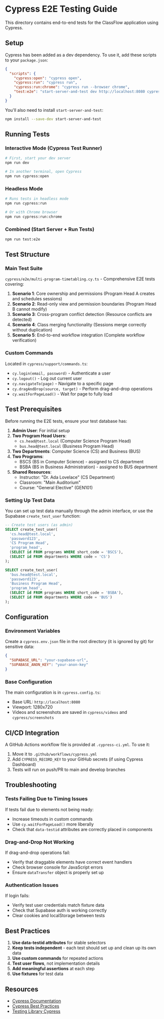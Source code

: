 # Cypress E2E Testing Guide

This directory contains end-to-end tests for the ClassFlow application using Cypress.

## Setup

Cypress has been added as a dev dependency. To use it, add these scripts to your `package.json`:

```json
{
  "scripts": {
    "cypress:open": "cypress open",
    "cypress:run": "cypress run",
    "cypress:run:chrome": "cypress run --browser chrome",
    "test:e2e": "start-server-and-test dev http://localhost:8080 cypress:run"
  }
}
```

You'll also need to install `start-server-and-test`:

```bash
npm install --save-dev start-server-and-test
```

## Running Tests

### Interactive Mode (Cypress Test Runner)

```bash
# First, start your dev server
npm run dev

# In another terminal, open Cypress
npm run cypress:open
```

### Headless Mode

```bash
# Runs tests in headless mode
npm run cypress:run

# Or with Chrome browser
npm run cypress:run:chrome
```

### Combined (Start Server + Run Tests)

```bash
npm run test:e2e
```

## Test Structure

### Main Test Suite

`cypress/e2e/multi-program-timetabling.cy.ts` - Comprehensive E2E tests covering:

1. **Scenario 1**: Core ownership and permissions (Program Head A creates and schedules sessions)
2. **Scenario 2**: Read-only view and permission boundaries (Program Head B cannot modify)
3. **Scenario 3**: Cross-program conflict detection (Resource conflicts are detected)
4. **Scenario 4**: Class merging functionality (Sessions merge correctly without duplication)
5. **Scenario 5**: End-to-end workflow integration (Complete workflow verification)

### Custom Commands

Located in `cypress/support/commands.ts`:

- `cy.login(email, password)` - Authenticate a user
- `cy.logout()` - Log out current user
- `cy.navigateTo(page)` - Navigate to a specific page
- `cy.dragAndDrop(source, target)` - Perform drag-and-drop operations
- `cy.waitForPageLoad()` - Wait for page to fully load

## Test Prerequisites

Before running the E2E tests, ensure your test database has:

1. **Admin User**: For initial setup
2. **Two Program Head Users**:
   - `cs.head@test.local` (Computer Science Program Head)
   - `bus.head@test.local` (Business Program Head)
3. **Two Departments**: Computer Science (CS) and Business (BUS)
4. **Two Programs**:
   - BSCS (BS in Computer Science) - assigned to CS department
   - BSBA (BS in Business Administration) - assigned to BUS department
5. **Shared Resources**:
   - Instructor: "Dr. Ada Lovelace" (CS Department)
   - Classroom: "Main Auditorium"
   - Course: "General Elective" (GEN101)

### Setting Up Test Data

You can set up test data manually through the admin interface, or use the Supabase `create_test_user` function:

```sql
-- Create test users (as admin)
SELECT create_test_user(
  'cs.head@test.local',
  'password123',
  'CS Program Head',
  'program_head',
  (SELECT id FROM programs WHERE short_code = 'BSCS'),
  (SELECT id FROM departments WHERE code = 'CS')
);

SELECT create_test_user(
  'bus.head@test.local',
  'password123',
  'Business Program Head',
  'program_head',
  (SELECT id FROM programs WHERE short_code = 'BSBA'),
  (SELECT id FROM departments WHERE code = 'BUS')
);
```

## Configuration

### Environment Variables

Create a `cypress.env.json` file in the root directory (it is ignored by git) for sensitive data:

```json
{
  "SUPABASE_URL": "your-supabase-url",
  "SUPABASE_ANON_KEY": "your-anon-key"
}
```

### Base Configuration

The main configuration is in `cypress.config.ts`:
- Base URL: `http://localhost:8080`
- Viewport: 1280x720
- Videos and screenshots are saved in `cypress/videos` and `cypress/screenshots`

## CI/CD Integration

A GitHub Actions workflow file is provided at `.cypress-ci.yml`. To use it:

1. Move it to `.github/workflows/cypress.yml`
2. Add `CYPRESS_RECORD_KEY` to your GitHub secrets (if using Cypress Dashboard)
3. Tests will run on push/PR to main and develop branches

## Troubleshooting

### Tests Failing Due to Timing Issues

If tests fail due to elements not being ready:
- Increase timeouts in custom commands
- Use `cy.waitForPageLoad()` more liberally
- Check that `data-testid` attributes are correctly placed in components

### Drag-and-Drop Not Working

If drag-and-drop operations fail:
- Verify that draggable elements have correct event handlers
- Check browser console for JavaScript errors
- Ensure `dataTransfer` object is properly set up

### Authentication Issues

If login fails:
- Verify test user credentials match fixture data
- Check that Supabase auth is working correctly
- Clear cookies and localStorage between tests

## Best Practices

1. **Use data-testid attributes** for stable selectors
2. **Keep tests independent** - each test should set up and clean up its own data
3. **Use custom commands** for repeated actions
4. **Test user flows**, not implementation details
5. **Add meaningful assertions** at each step
6. **Use fixtures** for test data

## Resources

- [Cypress Documentation](https://docs.cypress.io/)
- [Cypress Best Practices](https://docs.cypress.io/guides/references/best-practices)
- [Testing Library Cypress](https://testing-library.com/docs/cypress-testing-library/intro/)
